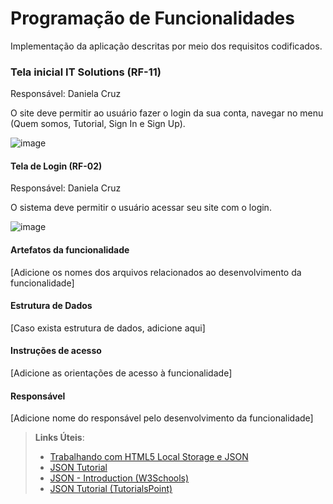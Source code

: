 # Programação de Funcionalidades

Implementação da aplicação descritas por meio dos requisitos codificados. 

### Tela inicial IT Solutions (RF-11)

Responsável: Daniela Cruz

O site deve permitir ao usuário fazer o login da sua conta, navegar no menu (Quem somos, Tutorial, Sign In e Sign Up).

![image](https://github.com/ICEI-PUC-Minas-PMV-ADS/pmv-ads-2023-2-e1-proj-web-t5-it-solutions/assets/136030209/846a7ff5-ffd9-40d8-8bf0-67b5719a4b54)

#### Tela de Login (RF-02) 

Responsável: Daniela Cruz

O sistema deve permitir o usuário acessar seu site com o login.

![image](https://github.com/ICEI-PUC-Minas-PMV-ADS/pmv-ads-2023-2-e1-proj-web-t5-it-solutions/assets/136030209/e3770b83-8aba-49d0-9596-22fdc69bc8e4)

#### Artefatos da funcionalidade

[Adicione os nomes dos arquivos relacionados ao desenvolvimento da funcionalidade]


#### Estrutura de Dados

[Caso exista estrutura de dados, adicione aqui]


#### Instruções de acesso

[Adicione as orientações de acesso à funcionalidade]


#### Responsável

[Adicione nome do responsável pelo desenvolvimento da funcionalidade]




> **Links Úteis**:
> - [Trabalhando com HTML5 Local Storage e JSON](https://www.devmedia.com.br/trabalhando-com-html5-local-storage-e-json/29045)
> - [JSON Tutorial](https://www.w3resource.com/JSON)
> - [JSON - Introduction (W3Schools)](https://www.w3schools.com/js/js_json_intro.asp)
> - [JSON Tutorial (TutorialsPoint)](https://www.tutorialspoint.com/json/index.htm)

